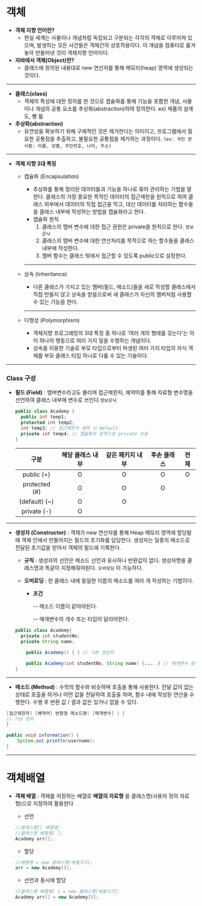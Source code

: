 # 객체

* __객체 지향 언어란?__
  * 현실 세계는 사물이나 개념처럼 독립되고 구분되는 각각의 객체로 이루어져 있으며, 발생하는 모든 사건들은 객체간의 상호작용이다. 이 개념을 컴퓨터로 옮겨 놓아 만들어낸 것이 객체지향 언어이다.
* __자바에서 객체(Object)란?__
  * 클래스에 정의된 내용대로 new 연산자를 통해 메모리(heap) 영역에 생성되는 것이다.

---

* __클래스(class)__
  * 객체의 특성에 대한 정의를 한 것으로 캡슐화를 통해 기능을 포함한 개념, 사물이나 개념의 공통 요소를 추상화(abstraction)하여 정의한다. ex) 제품의 설계도, 빵 틀
* __추상화(abstraction)__
  * 유연성을 확보하기 위해 구체적인 것은 제거한다는 의미이고, 프로그램에서 필요한 공통점을 추출하고, 불필요한 공통점을 제거하는 과정이다. `(ex: 국민 한 사람: 이름, 성별, 주민번호, 나이, 주소)`

---

* __객체 지향 3대 특징__

  * 캡슐화 (Encapsulation)

    * 추상화를 통해 정리된 데이터들과 기능을 하나로 묶어 관리하는 기법을 말한다. 클래스의 가장 중요한 목적인 데이터의 접근제한을 원칙으로 하여 클래스 외부에서 데이터의 직접 접근을 막고, 대신 데이터를 처리하는 함수들을 클래스 내부에 작성하는 방법을 캡슐화라고 한다.
    * 캡슐화 원칙
      1. 클래스의 멤버 변수에 대한 접근 권한은 private을 원칙으로 한다.   `정보은닉`
      2. 클래스의 멤버 변수에 대한 연산처리를 목적으로 하는 함수들을 클래스 내부에 작성한다.
      3. 멤버 함수는 클래스 밖에서 접근할 수 있도록 public으로 설정한다.

    ---

  * 상속 (Inheritance) 

    * 다른 클래스가 가지고 있는 멤버(필드, 메소드)들을 새로 작성할 클래스에서 직접 만들지 않고 상속을 받음으로써 새 클래스가 자신의 멤버처럼 사용할 수 있는 기능을 한다.

    ---

  * 다형성 (Polymorphism)

    * 객체지향 프로그래밍의 3대 특징 중 하나로 ‘여러 개의 형태를 갖는다’는 의미 하나의 행동으로 여러 가지 일을 수행하는 개념이다.
    * 상속을 이용한 기술로 부모 타입으로부터 파생된 여러 가지 타입의 자식 객체를 부모 클래스 타입 하나로 다룰 수 있는 기술이다.

---

<h3>Class 구성</h3>

* __필드 (Field)__ : 멤버변수라고도 불리며 접근제한자, 예약어를 통해 자료형 변수명을 선언하여 클래스 내부에 변수로 쓰인다.`정보은닉`

  ```java
  public class Academy {
  	public int temp1;
  	protected int temp2;
  	int temp3; // 접근제한자 생략 시 default
  	private int temp4; // 캡슐화의 원칙으로 private 사용
  }
  ```

  |     구분      | 해당 클래스 내부 | 같은 패키지 내부 | 후손 클래스 | 전체 |
  | :-----------: | :--------------: | :--------------: | :---------: | :--: |
  |  public (+)   |        O         |        O         |      O      |  O   |
  | protected (#) |        O         |        O         |      O      |      |
  | (default) (~) |        O         |        O         |             |      |
  |  private (-)  |        O         |                  |             |      |

---

* __생성자 (Constructor)__ : 객체가 new 연산자를 통해 Heap 메모리 영역에 할당될 때 객체 안에서 만들어지는 필드의 초기화를 담당한다. 생성자는 일종의 메소드로 전달된 초기값을 받아서 객체의 필드에 기록한다.

  * __규칙__ : 생성자의 선언은 메소드 선언과 유사하나 반환값이 없다. 생성자명을 클래스명과 똑같이 지정해줘야된다.  `오버로딩` 이 가능하다.

  * __오버로딩__ : 한 클래스 내에 동일한 이름의 메소드를 여러 개 작성하는 기법이다.

    * __조건__

      -- 메소드 이름이 같아야된다.

      -- 매개변수의 개수 또는 타입이 달라야한다.

  ```java
  public class Academy{
  	private int studentNo;
  	private String name;
  
      public Academy() { } // 기본 생성자
  
      public Academy(int studentNo, String name) {.....} // 매개변수 생성자
  }
  ```

---

* __메소드 (Method)__ : 수학의 함수와 비슷하며 호출을 통해 사용한다. 전달 값이 없는 상태로 호출을 하거나 어떤 값을 전달하여 호출을 하며, 함수 내에 작성된 연산을 수행한다. 수행 후 반환 값 / 결과 값은 있거나 없을 수 있다.

```java
[접근제한자] [예약어] 반환형 메소드명( [매개변수] ) {
// 기능 정의
}

public void information() {
	System.out.println(username);
}
```

---

# 객체배열

* __객체 배열__ : 객체를 저장하는 배열로 __배열의 자료형__ 을 클래스명(사용자 정의 자료형)으로 지정하여 활용한다

  * 선언

  ```java
  //클래스명[] 배열명;
  //클래스명 배열명[ ];
  Academy arr[];
  ```

  * 할당

  ```java
  //배열명 = new 클래스명[배열크기];
  arr = new Academy[5];
  ```

  * 선언과 동시에 할당

  ```java
  //클래스명 배열명[ ] = new 클래스명[배열크기];
  Academy arr[] = new Academy[5];
  ```

  